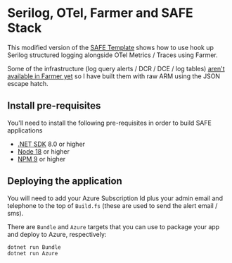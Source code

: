 # Serilog, OTel, Farmer and SAFE Stack

This modified version of the [SAFE Template](https://safe-stack.github.io/docs/template-overview/) shows how to use hook up Serilog structured logging alongside OTel Metrics / Traces using Farmer.

Some of the infrastructure (log query alerts / DCR / DCE / log tables) [aren't available in Farmer yet](https://github.com/CompositionalIT/farmer/issues/1171) so I have built them with raw ARM using the JSON escape hatch.

## Install pre-requisites

You'll need to install the following pre-requisites in order to build SAFE applications

* [.NET SDK](https://www.microsoft.com/net/download) 8.0 or higher
* [Node 18](https://nodejs.org/en/download/) or higher
* [NPM 9](https://www.npmjs.com/package/npm) or higher

## Deploying the application

You will need to add your Azure Subscription Id plus your admin email and telephone to the top of `Build.fs` (these are used to send the alert email / sms).

There are `Bundle` and `Azure` targets that you can use to package your app and deploy to Azure, respectively:

```bash
dotnet run Bundle
dotnet run Azure
```